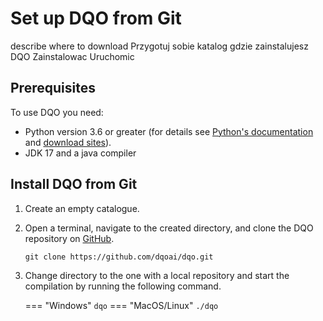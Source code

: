# Set up DQO from Git

describe where to download
Przygotuj sobie katalog gdzie zainstalujesz DQO
Zainstalowac
Uruchomic

## Prerequisites

To use DQO you need:

  - Python version 3.6 or greater (for details see [Python's documentation](https://www.python.org/doc/) and [download sites](https://www.python.org/downloads/)).
  - JDK 17 and a java compiler

## Install DQO from Git

1. Create an empty catalogue. 
2. Open a terminal, navigate to the created directory, and clone the DQO repository on [GitHub](https://github.com/dqoai/dqo).
    
    ```
    git clone https://github.com/dqoai/dqo.git
    ```

3. Change directory to the one with a local repository and start the compilation by running the following command.

    === "Windows"
        ```
        dqo
        ```
    === "MacOS/Linux"
        ```
        ./dqo
        ```


